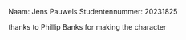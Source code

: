Naam: Jens Pauwels
Studentennummer: 20231825

thanks to Phillip Banks for making the character





